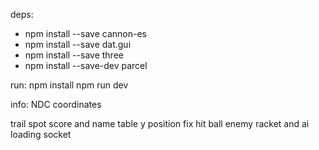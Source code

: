 deps:
* npm install --save cannon-es
* npm install --save dat.gui
* npm install --save three          
* npm install --save-dev parcel

run:
npm install
npm run dev


info:
NDC coordinates




trail
spot
score and name
table y position
fix hit ball
enemy racket and ai
loading
socket
